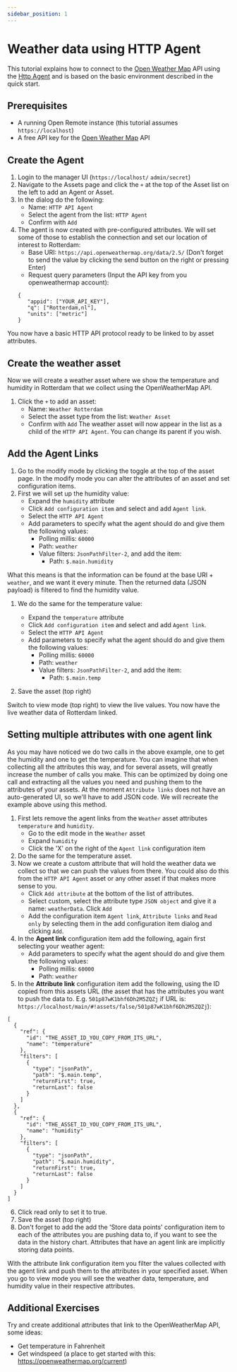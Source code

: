 ```yaml
---
sidebar_position: 1
---
```


# Weather data using HTTP Agent

This tutorial explains how to connect to the [Open Weather Map](https://openweathermap.org/) API using the [Http Agent](../user-guide/agents-protocols/http) and is based on the basic environment described in the quick start. 

## Prerequisites

* A running Open Remote instance (this tutorial assumes `https://localhost`)
* A free API key for the [Open Weather Map](https://openweathermap.org/) API

## Create the Agent
1. Login to the manager UI (`https://localhost/` `admin/secret`)
2. Navigate to the Assets page and click the `+` at the top of the Asset list on the left to add an Agent or Asset.
3. In the dialog do the following:
   * Name: `HTTP API Agent`
   * Select the agent from the list: `HTTP Agent`
   * Confirm with `Add`
4. The agent is now created with pre-configured attributes. We will set some of those to establish the connection and set our location of interest to Rotterdam:
   * Base URI: `https://api.openweathermap.org/data/2.5/` (Don't forget to send the value by clicking the send button on the right or pressing Enter)
   * Request query parameters (Input the API key from you openweathermap account): 
   ```
   {
	  "appid": ["YOUR_API_KEY"],
	  "q": ["Rotterdam,nl"],
	  "units": ["metric"]
   }
   ```

You now have a basic HTTP API protocol ready to be linked to by asset attributes.

## Create the weather asset
Now we will create a weather asset where we show the temperature and humidity in Rotterdam that we collect using the OpenWeatherMap API.
1. Click the `+` to add an asset:
   * Name: `Weather Rotterdam`
   * Select the asset type from the list: `Weather Asset`
   * Confirm with `Add`
The weather asset will now appear in the list as a child of the `HTTP API Agent`. You can change its parent if you wish.

## Add the Agent Links
1. Go to the modify mode by clicking the toggle at the top of the asset page. In the modify mode you can alter the attributes of an asset and set configuration items.
2. First we will set up the humidity value:
   * Expand the `humidity` attribute
   * Click `Add configuration item` and select and add `Agent link`. 
   * Select the `HTTP API Agent`
   * Add parameters to specify what the agent should do and give them the following values:
      * Polling millis: `60000`
	  * Path: `weather`
	  * Value filters: `JsonPathFilter-2`, and add the item:
	     * Path: `$.main.humidity`

What this means is that the information can be found at the base URI + `weather`, and we want it every minute. Then the returned data (JSON payload) is filtered to find the humidity value.

1. We do the same for the temperature value:
   * Expand the `temperature` attribute
   * Click `Add configuration item` and select and add `Agent link`. 
   * Select the `HTTP API Agent`
   * Add parameters to specify what the agent should do and give them the following values:
      * Polling millis: `60000`
	  * Path: `weather`
	  * Value filters: `JsonPathFilter-2`, and add the item:
	     * Path: `$.main.temp`
		 
2. Save the asset (top right)

Switch to view mode (top right) to view the live values. You now have the live weather data of Rotterdam linked.

## Setting multiple attributes with one agent link

As you may have noticed we do two calls in the above example, one to get the humidity and one to get the temperature. You can imagine that when collecting all the attributes this way, and for several assets, will greatly increase the number of calls you make. This can be optimized by doing one call and extracting all the values you need and pushing them to the attributes of your assets. At the moment `Attribute links` does not have an auto-generated UI, so we'll have to add JSON code. We will recreate the example above using this method.

1. First lets remove the agent links from the `Weather` asset attributes `temperature` and `humidity`.
   * Go to the edit mode in the `Weather` asset
   * Expand `humidity`
   * Click the 'X' on the right of the `Agent link` configuration item
2. Do the same for the temperature asset.
3. Now we create a custom attribute that will hold the weather data we collect so that we can push the values from there. You could also do this from the `HTTP API Agent` asset or any other asset if that makes more sense to you.
   * Click `Add attribute` at the bottom of the list of attributes.
   * Select custom, select the attribute type `JSON object` and give it a name: `weatherData`. Click `Add`
   * Add the configuration item `Agent link`, `Attribute links` and `Read only` by selecting them in the add configuration item dialog and clicking `Add`.
4. In the **Agent link** configuration item add the following, again first selecting your weather agent:
   * Add parameters to specify what the agent should do and give them the following values:
      * Polling millis: `60000`
	  * Path: `weather`
5. In the **Attribute link** configuration item add the following, using the ID copied from this assets URL (the asset that has the attributes you want to push the data to. E.g. `501p87wK1bhf6Dh2M5ZQZj` if URL is: `https://localhost/main/#!assets/false/501p87wK1bhf6Dh2M5ZQZj`):
```
[
  {
    "ref": {
      "id": "THE_ASSET_ID_YOU_COPY_FROM_ITS_URL",
      "name": "temperature"
    },
    "filters": [
      {
        "type": "jsonPath",
        "path": "$.main.temp",
        "returnFirst": true,
        "returnLast": false
      }
    ]
  },
  {
    "ref": {
      "id": "THE_ASSET_ID_YOU_COPY_FROM_ITS_URL",
      "name": "humidity"
    },
    "filters": [
      {
        "type": "jsonPath",
        "path": "$.main.humidity",
        "returnFirst": true,
        "returnLast": false
      }
    ]
  }
]
```
6. Click read only to set it to true.
7. Save the asset (top right)
8. Don't forget to add the add the 'Store data points' configuration item to each of the attributes you are pushing data to, if you want to see the data in the history chart. Attributes that have an agent link are implicitly storing data points.

With the attribute link configuration item you filter the values collected with the agent link and push them to the attributes in your specified asset. When you go to view mode you will see the weather data, temperature, and humidity value in their respective attributes.

## Additional Exercises

Try and create additional attributes that link to the OpenWeatherMap API, some ideas:
   * Get temperature in Fahrenheit
   * Get windspeed (a place to get started with this: https://openweathermap.org/current)
